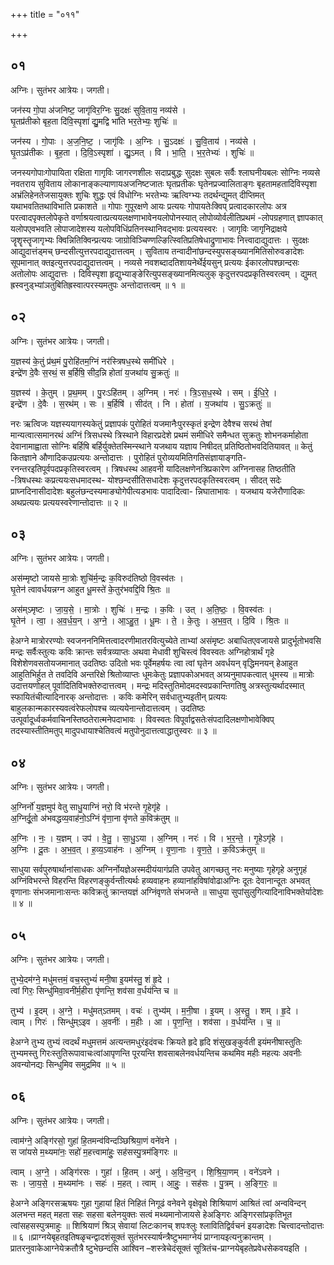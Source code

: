 +++
title = "०११"

+++


## ०१
अग्निः। सुतंभर आत्रेयः। जगती।

जन॑स्य गो॒पा अ॑जनिष्ट॒ जागृ॑विर॒ग्निः सु॒दक्षः॑ सुवि॒ताय॒ नव्य॑से ।  
घृ॒तप्र॑तीको बृह॒ता दि॑वि॒स्पृशा॑ द्यु॒मद्वि भा॑ति भर॒तेभ्यः॒ शुचिः॑ ॥

जन॑स्य । गो॒पाः । अ॒ज॒नि॒ष्ट॒ । जागृ॑विः । अ॒ग्निः । सु॒ऽदक्षः॑ । सु॒वि॒ताय॑ । नव्य॑से ।  
घृ॒तऽप्र॑तीकः । बृ॒ह॒ता । दि॒वि॒ऽस्पृशा॑ । द्यु॒ऽमत् । वि । भा॒ति॒ । भ॒र॒तेभ्यः॑ । शुचिः॑ ॥

जनस्यगोपाःगोपायिता रक्षिता गागृविः जागरणशीलः सदाप्रबुद्धः सुदक्षः सुबलः सर्वैः श्लाघनीयबलः सोग्निः नव्यसे नवतराय सुविताय लोकानाङ्कल्याणायअजनिष्टजातः घृतप्रतीकः घृतेनप्रज्वालिताङ्गः बृहतामहतादिविस्पृशा अभ्रंलिहेनतेजसायुक्तः शुचिः शुद्धः एवं विधोग्निः भरतेभ्यः ऋत्विग्भ्यः तदर्थन्द्युमत् दीप्तिमत् यथाभवतितथाविभाति प्रकाशते ॥ गोपाः गुपूरक्षणे आयः प्रत्ययः गोपायतेःक्विप् प्रत्वादकारलोपः अत्र परत्वादपृक्तलोपेकृते वर्णाश्रयत्वात्प्रत्ययलक्षणाभावेनयलोपोनस्यात् लोपोव्योर्वलीतिप्रथमं -लोपग्रहणात् ज्ञापकात् यलोपएवभवति लोपाजादेशस्य यलोपविधिंप्रतिनस्थानिवद्भावः प्रत्ययस्वरः । जागृविः जागृनिद्राक्षये जॄशॄस्तॄजागृभ्यः क्विन्नितिक्विन्प्रत्ययः जाग्रोविञ्चिण्णल्ङित्स्वितिप्रतिषेधाद्रुणाभावः नित्त्वादाद्युदात्तः । सुदक्षः आद्युदात्तंड्मच् छन्दसीत्युत्तरपदाद्युदात्तत्वम् । सुविताय तन्वादीनांछन्दस्युपसङ्ख्यानमितिसोरुवङादेशः सूपमानात् क्तइत्युत्तरपदाद्युदात्तत्वम् । नव्यसे नवशब्दादतिशायनेर्थेईयसुन् प्रत्ययः ईकारलोपश्छान्दसः अतोलोपः आद्युदात्तः । दिविस्पृशा हृद्युभ्याङ्ङेरित्युपसङ्ख्यानमित्यलुक् कृदुत्तरपदप्रकृतिस्वरत्वम् । द्युमत् ह्रस्वनुड्भ्यांञतुबितिह्रस्वात्परस्यमतुपः अन्तोदात्तत्वम् ॥ १ ॥

## ०२
अग्निः। सुतंभर आत्रेयः। जगती।

य॒ज्ञस्य॑ के॒तुं प्र॑थ॒मं पु॒रोहि॑तम॒ग्निं नर॑स्त्रिषध॒स्थे समी॑धिरे ।  
इन्द्रे॑ण दे॒वैः स॒रथं॒ स ब॒र्हिषि॒ सीद॒न्नि होता॑ य॒जथा॑य सु॒क्रतुः॑ ॥

य॒ज्ञस्य॑ । के॒तुम् । प्र॒थ॒मम् । पु॒रःऽहि॑तम् । अ॒ग्निम् । नरः॑ । त्रि॒ऽस॒ध॒स्थे । सम् । ई॒धि॒रे॒ ।  
इन्द्रे॑ण । दे॒वैः । स॒रथ॑म् । सः । ब॒र्हिषि॑ । सीद॑त् । नि । होता॑ । य॒जथा॑य । सु॒ऽक्रतुः॑ ॥

नरः ऋत्विजः यज्ञस्ययागस्यकेतुं प्रज्ञापकं पुरोहितं यजमानैःपुरस्कृतं इन्द्रेण देवैश्च सरथं तेषां मान्यत्वात्समानरथं अग्निं त्रिसधस्थे त्रिस्थाने विहारप्रदेशे प्रथमं समीधिरे समैन्धत सुक्रतुः शोभनकर्माहोता देवानामाह्वाता सोग्निः बर्हिषि बर्हिर्युक्तेतस्मिन्स्थाने यजथाय यज्ञाय निषीदत् प्रतिष्ठितोभवदितियावत् ॥ केतुं कितज्ञाने औणादिकउप्रत्ययः अन्तोदात्तः । पुरोहितं पुरोव्ययमितिगतिसंज्ञायाङ्गति- रनन्तरइतिपूर्वपदप्रकृतिस्वरत्वम् । त्रिषधस्थ आहवनी यादिलक्षणेनत्रिप्रकारेण अग्निनासह तिष्ठतीति -त्रिषधस्थः कप्रत्ययःसधमादस्थ- योश्छन्दसीतिसधादेशः कृदुत्तरपदकृतिस्वरत्वम् । सीदत् सदेः प्राघ्नदिनासीदादेशः बहुलंछन्दस्यमाङ्योगेपीत्यडभावः पादादित्वा- न्निघाताभावः । यजथाय यजेरौणादिकः अथप्रत्ययः प्रत्ययस्वरेणान्तोदात्तः ॥ २ ॥

## ०३
अग्निः। सुतंभर आत्रेयः। जगती।

अस॑म्मृष्टो जायसे मा॒त्रोः शुचि॑र्म॒न्द्रः क॒विरुद॑तिष्ठो वि॒वस्व॑तः ।  
घृ॒तेन॑ त्वावर्धयन्नग्न आहुत धू॒मस्ते॑ के॒तुर॑भवद्दि॒वि श्रि॒तः ॥

अस॑म्ऽमृष्टः । जा॒य॒से॒ । मा॒त्रोः । शुचिः॑ । म॒न्द्रः । क॒विः । उत् । अ॒ति॒ष्ठः॒ । वि॒वस्व॑तः ।  
घृ॒तेन॑ । त्वा॒ । अ॒व॒र्ध॒य॒न् । अ॒ग्ने॒ । आ॒ऽहु॒त॒ । धू॒मः । ते॒ । के॒तुः । अ॒भ॒व॒त् । दि॒वि । श्रि॒तः ॥

हेअग्ने मात्रोररण्योः स्वजनननिमित्तत्वादरणीमातरवित्युच्येते ताभ्यां असंमृष्टः अबाधितएवजायसे प्रादुर्भूतोभवसि मन्द्रः सर्वैःस्तुत्यः कविः क्रान्तः सर्वत्रव्याप्तः अथवा मेधावी शुचिस्त्वं विवस्वतः अग्निहोत्रार्थं गृहे विशेशेणवसतोयजमानात् उदतिष्ठः उदितो भवः पूर्वेमहर्षयः त्वा त्वां घृतेन अवर्धयन् वृद्धिमनयन् हेआहुत आहुतिभिर्हुत ते तवदिवि अन्तरिक्षे श्रितोव्याप्तः धूमःकेतुः प्रज्ञापकोअभवत् अग्र्यनुमापकत्वात् धूमस्य ॥ मात्रोः उदात्तयणोहल् पूर्वादितिविभक्तेरुदात्तत्वम् । मन्द्रः मदिस्तुतिमोदमदस्वप्रकान्तिगतिषु अत्रस्तुत्यर्थादस्मात् स्फायितंचीत्यादिनारक् अन्तोदात्तः । कविः कमेरिन् सर्वधातुभ्यइतीन् प्रत्ययः बाहुलकान्मकारस्यवत्वंरेफलोपश्च व्यत्ययेनान्तोदात्तत्वम् । उदतिष्ठः उत्पूर्वादूर्ध्वकर्मवाचिनस्तिष्ठतेरात्मनेपदाभावः । विवस्वतः विपूर्वाद्वसतेःसंपदादिलक्षणोभावेक्विप् तदस्यास्तीतिमतुप् मादुपधायाश्चेतिवत्वं मतुपोनुदात्तत्वाद्धातुस्वरः ॥ ३ ॥

## ०४
अग्निः। सुतंभर आत्रेयः। जगती।

अ॒ग्निर्नो॑ य॒ज्ञमुप॑ वेतु साधु॒याग्निं नरो॒ वि भ॑रन्ते गृ॒हेगृ॑हे ।  
अ॒ग्निर्दू॒तो अ॑भवद्धव्य॒वाह॑नो॒ऽग्निं वृ॑णा॒ना वृ॑णते क॒विक्र॑तुम् ॥

अ॒ग्निः । नः॒ । य॒ज्ञम् । उप॑ । वे॒तु॒ । सा॒धु॒ऽया । अ॒ग्निम् । नरः॑ । वि । भ॒र॒न्ते॒ । गृ॒हेऽगृ॑हे ।  
अ॒ग्निः । दू॒तः । अ॒भ॒व॒त् । ह॒व्य॒ऽवाह॑नः । अ॒ग्निम् । वृ॒णा॒नाः । वृ॒ण॒ते॒ । क॒विऽक्र॑तुम् ॥

साधुया सर्वपुरुषार्थानांसाधकः अग्निर्नोयज्ञेअस्मदीयंयागंप्रति उपवेतु आगच्छतु नरः मनुष्याः गृहेगृहे अनुगृहं अग्निंविभरन्ते विहरन्ति विहरणङ्कुर्वन्तीत्यर्थः हव्यवाहनः हव्यानांहविषांवोढाअग्निः दूतः देवानान्दूतः अभवत् वृणानाः संभजमानाःसन्तः कविक्रतुं क्रान्तयज्ञं अग्निंवृणते संभजन्ते ॥ साधुया सुपांसुलुगित्यादिनाविभक्तेर्यादेशः ॥ ४ ॥

## ०५
अग्निः। सुतंभर आत्रेयः। जगती।

तुभ्ये॒दम॑ग्ने॒ मधु॑मत्तमं॒ वच॒स्तुभ्यं॑ मनी॒षा इ॒यम॑स्तु॒ शं हृ॒दे ।  
त्वां गिरः॒ सिन्धु॑मिवा॒वनी॑र्म॒हीरा पृ॑णन्ति॒ शव॑सा व॒र्धय॑न्ति च ॥

तुभ्य॑ । इ॒दम् । अ॒ग्ने॒ । मधु॑मत्ऽतमम् । वचः॑ । तुभ्य॑म् । म॒नी॒षा । इ॒यम् । अ॒स्तु॒ । शम् । हृ॒दे ।  
त्वाम् । गिरः॑ । सिन्धु॑म्ऽइव । अ॒वनीः॑ । म॒हीः । आ । पृ॒ण॒न्ति॒ । शव॑सा । व॒र्धय॑न्ति । च॒ ॥

हेअग्ने तुभ्य तुभ्यं त्वदर्थं मधुमत्तमं अत्यन्तमधुरंइदंवचः क्रियते हृदे हृदि शंसुखङ्कुर्वती इयंमनीषास्तुतिः तुभ्यमस्तु गिरःस्तुतिरूपावाचःत्वांआपृणन्ति पूरयन्ति शवसाबलेनवर्धयन्तिच कथमिव महीः महत्यः अवनीः अवन्योनद्यः सिन्धुमिव समुद्रमिव ॥ ५ ॥

## ०६
अग्निः। सुतंभर आत्रेयः। जगती।

त्वाम॑ग्ने॒ अङ्गि॑रसो॒ गुहा॑ हि॒तमन्व॑विन्दञ्छिश्रिया॒णं वने॑वने ।  
स जा॑यसे म॒थ्यमा॑नः॒ सहो॑ म॒हत्त्वामा॑हुः॒ सह॑सस्पु॒त्रम॑ङ्गिरः ॥

त्वाम् । अ॒ग्ने॒ । अङ्गि॑रसः । गुहा॑ । हि॒तम् । अनु॑ । अ॒वि॒न्द॒न् । शि॒श्रि॒या॒णम् । वने॑ऽवने ।  
सः । जा॒य॒से॒ । म॒थ्यमा॑नः । सहः॑ । म॒हत् । त्वाम् । आ॒हुः॒ । सह॑सः । पु॒त्रम् । अ॒ङ्गि॒रः॒ ॥

हेअग्ने अङ्गिरसऋषयः गुहा गुहायां हितं निहितं निगूढं वनेवने वृक्षेवृक्षे शिश्रियाणं आश्रितं त्वां अन्वविन्दन् अलभन्त महत् महता सहः सहसा बलेनयुक्तः सत्वं मथ्यमानोजायसे हेअङ्गिरः अङ्गिरसांप्रकृतिभूत त्वांसहसस्पुत्रमाहुः ॥ शिश्रियाणं श्रिञ् सेवायां लिटःकानच् शपःश्लुः श्लावितिद्विर्वचनं इयङादेशः चित्त्वादन्तोदात्तः ॥ ६ ॥प्राग्नयेबृहतइतिषळृचन्द्वादशंसूक्तं सुतंभरस्यार्षन्त्रैष्टुभमाग्नेयं प्राग्नायइत्यनुक्रान्तम् । प्रातरनुवाकेआग्नेयेक्रतौत्रै ष्टुभेछन्दसि आश्विन –शस्त्रेचेदंसूक्तं सूत्रितंच-प्राग्नयेबृहतेप्रवेधसेकवयइति ।